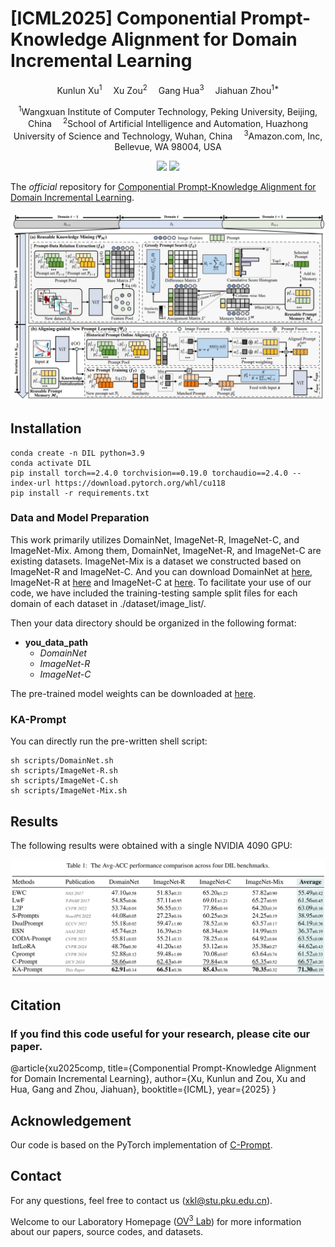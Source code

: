 # [ICML2025] Componential Prompt-Knowledge Alignment for Domain Incremental Learning

<div align="center">

<div>
      Kunlun Xu<sup>1</sup>&emsp; Xu Zou<sup>2</sup>&emsp; Gang Hua<sup>3</sup>&emsp; Jiahuan Zhou<sup>1*</sup>
  </div>
<div>

  <sup>1</sup>Wangxuan Institute of Computer Technology, Peking University, Beijing, China&emsp; <sup>2</sup>School of Artificial Intelligence and Automation, Huazhong University of Science and Technology, Wuhan, China&emsp; <sup>3</sup>Amazon.com, Inc, Bellevue, WA 98004, USA

</div>
</div>
<p align="center">
  <a href='https://arxiv.org/abs/2503.12866'><img src='https://img.shields.io/badge/Arxiv-2503.12866-A42C25.svg?logo=arXiv'></a>
  <a href='[https://arxiv.org/abs/2505.04575](https://github.com/zhoujiahuan1991/ICML2025-KA-Prompt)'><img src="https://hitscounter.dev/api/hit?url=https%3A%2F%2Fgithub.com%2Fzhoujiahuan1991%2FICML2025-KA-Prompt&label=KA-Prompt&icon=github&color=%233d8bfd"></a>
</p>

The *official* repository for  [Componential Prompt-Knowledge Alignment for Domain Incremental Learning](https://arxiv.org/abs/2505.04575).

![Framework](figs/framework.png)


## Installation
```shell
conda create -n DIL python=3.9
conda activate DIL
pip install torch==2.4.0 torchvision==0.19.0 torchaudio==2.4.0 --index-url https://download.pytorch.org/whl/cu118
pip install -r requirements.txt
```


### Data and Model Preparation

This work primarily utilizes DomainNet, ImageNet-R, ImageNet-C, and ImageNet-Mix. Among them, DomainNet, ImageNet-R, and ImageNet-C are existing datasets. ImageNet-Mix is a dataset we constructed based on ImageNet-R and ImageNet-C. And you can download DomainNet at [here](https://ai.bu.edu/M3SDA/), ImageNet-R at [here](https://github.com/hendrycks/imagenet-r?tab=readme-ov-file) and ImageNet-C at [here](https://github.com/hendrycks/robustness?tab=readme-ov-file). To facilitate your use of our code, we have included the training-testing sample split files for each domain of each dataset in ./dataset/image_list/.




Then your data directory should be organized in the following format:

- **you_data_path**
  - *DomainNet*
  - *ImageNet-R*
  - *ImageNet-C*

The pre-trained model weights can be downloaded at [here](https://huggingface.co/google/vit-base-patch16-224-in21k).


### KA-Prompt
You can directly run the pre-written shell script:
```
sh scripts/DomainNet.sh
sh scripts/ImageNet-R.sh
sh scripts/ImageNet-C.sh
sh scripts/ImageNet-Mix.sh
```



## Results
The following results were obtained with a single NVIDIA 4090 GPU:

![Results](figs/results.png)

## Citation
### If you find this code useful for your research, please cite our paper.

@article{xu2025comp,
  title={Componential Prompt-Knowledge Alignment for Domain Incremental Learning},
  author={Xu, Kunlun and Zou, Xu and Hua, Gang and Zhou, Jiahuan},
  booktitle={ICML}, 
  year={2025}
}

## Acknowledgement
Our code is based on the PyTorch implementation of [C-Prompt](https://github.com/zhoujiahuan1991/IJCV2024-C-Prompt). 

## Contact

For any questions, feel free to contact us (xkl@stu.pku.edu.cn).

Welcome to our Laboratory Homepage ([OV<sup>3</sup> Lab](https://zhoujiahuan1991.github.io/)) for more information about our papers, source codes, and datasets.
